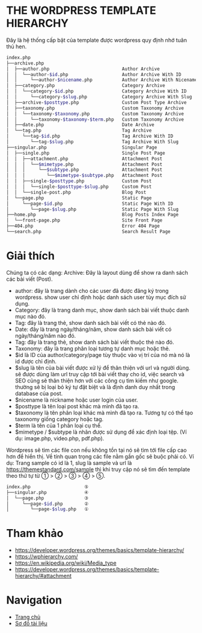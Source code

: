 # THE WORDPRESS TEMPLATE HIERARCHY
Đây là hệ thống cấp bật của template được wordpress quy định nhớ tuân thủ hen.

```bash
index.php
├──archive.php
│  ├──author.php                           Author Archive
│  │  └──author-$id.php                    Author Archive With ID
│  │     └──author-$nicename.php           Author Archive With Nicename
│  ├──category.php                         Category Archive
│  │  └──category-$id.php                  Category Archive With ID
│  │     └──category-$slug.php             Category Archive With Slug
│  ├──archive-$posttype.php                Custom Post Type Archive
│  ├──taxonomy.php                         Custom Taxonomy Archive
│  │  └──taxonomy-$taxonomy.php            Custom Taxonomy Archive
│  │     └──taxonomy-$taxonomy-$term.php   Custom Taxonomy Archive
│  ├──date.php                             Date Archive
│  └──tag.php                              Tag Archive
│     └──tag-$id.php                       Tag Archive With ID
│        └──tag-$slug.php                  Tag Archive With Slug
├──singular.php                            Singular Page
│  ├──single.php                           Single Post Page
│  │  ├──attachment.php                    Attachment Post
│  │  │  └──$mimetype.php                  Attachment Post
│  │  │     └──$subtype.php                Attachment Post
│  │  │        └──$mimetype-$subtype.php   Attachment Post
│  │  ├──single-$posttype.php              Custom Post
│  │  │  └──single-$posttype-$slug.php     Custom Post
│  │  └──single-post.php                   Blog Post
│  └──page.php                             Static Page
│     └──page-$id.php                      Static Page With ID
│        └──page-$slug.php                 Static Page With Slug
├──home.php                                Blog Posts Index Page
│  └──front-page.php                       Site Front Page
├──404.php                                 Error 404 Page
└──search.php                              Search Result Page
```

# Giải thích
Chúng ta có các dạng:
Archive: Đây là layout dùng để show ra danh sách các bài viết (Post).
- author: đây là trang dành cho các user đã được đăng ký trong wordpress. show user chỉ định hoặc danh sách user tùy mục đích sử dụng.
- Category: đây là trang danh mục, show danh sách bài viết thuộc danh mục nào đó.
- Tag: đây là trang thẻ, show danh sách bài viết có thẻ nào đó.
- Date: đây là trang ngày/tháng/năm, show danh sách bài viết có ngày/tháng/năm nào đó.
- Tag: đây là trang thẻ, show danh sách bài viết thuộc thẻ nào đó.
- Taxonomy: đây là trang phân loại tương tự danh mục hoặc thẻ.
- $id là ID của author/category/page tùy thuộc vào vị trí của nó mà nó là id được chỉ định.
- $slug là tên của bài viết được xử lý để thân thiện với url và người dùng. sẽ được dùng làm url truy cập tới bài viết thay cho id, việc search và SEO cũng sẽ thân thiện hơn với các công cụ tìm kiếm như google. thường sẽ bị loại bỏ ký tự đặt biệt và là định danh duy nhất trong database của post.
- $nicename là nickname hoặc user login của user.
- $posttype là tên loại post khác mà mình đã tạo ra.
- $taxonomy là tên phân loại khác mà mình đã tạo ra. Tương tự có thể tạo taxonomy giống category hoặc tag.
- $term là tên của 1 phân loại cụ thể.
- $mimetype / $subtype là nhãn được sử dụng để xác định loại tệp. (Ví dụ: image.php, video.php, pdf.php).

Wordpress sẽ tìm các file con nếu không tồn tại nó sẽ tìm tới file cấp cao hơn để hiển thị.
Về tính quan trọng các file nằm gần gốc sẽ buộc phải có.
Ví dụ: Trang sample có id là 1, slug là sample và url là https://themestandard.com/sample thì khi truy cập nó sẽ tìm đến template theo thứ tự từ ① > ② > ③ > ④ > ⑤.
```bash
index.php                    ⑤
├──singular.php              ④
│  └──page.php               ③
│     └──page-$id.php        ②
│        └──page-$slug.php   ①
```

# Tham khảo
- https://developer.wordpress.org/themes/basics/template-hierarchy/
- https://wphierarchy.com/
- https://en.wikipedia.org/wiki/Media_type
- https://developer.wordpress.org/themes/basics/template-hierarchy/#attachment

# Navigation
- [Trang chủ](https://phuquang.github.io/themestandard/)
- [Sơ đồ tài liệu](https://phuquang.github.io/themestandard/sitemap)
